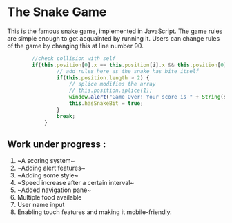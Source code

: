 # The Snake Game
This is the famous snake game, implemented in JavaScript. The game rules are simple enough to get acquainted by running it. Users can change rules of the game by changing this at line number 90. 
```javascript
        //check collision with self
        if(this.position[0].x == this.position[i].x && this.position[0].y == this.position[i].y) {
                // add rules here as the snake has bite itself
                if(this.position.length > 2) {
                    // splice modifies the array
                    // this.position.splice(1);
                    window.alert("Game Over! Your score is " + String(score));
                    this.hasSnakeBit = true;
                }
                break;
            }
```
## Work under progress :
1. ~A scoring system~
2. ~Adding alert features~
3. ~Adding some style~
4. ~Speed increase after a certain interval~
5. ~Added navigation pane~
6. Multiple food available
7. User name input
8. Enabling touch features and making it mobile-friendly.